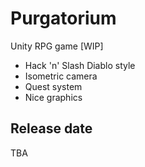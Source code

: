 # Purgatorium
Unity RPG game [WIP]
- Hack 'n' Slash Diablo style
- Isometric camera
- Quest system
- Nice graphics

## Release date
TBA
